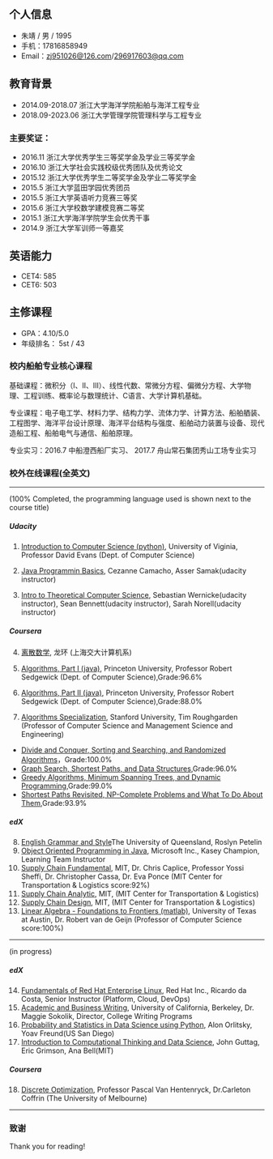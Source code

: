 ## 个人信息
- 朱靖 / 男 / 1995
- 手机：17816858949            
- Email：zj951026@126.com/296917603@qq.com

## 教育背景

- 2014.09-2018.07 浙江大学海洋学院船舶与海洋工程专业
- 2018.09-2023.06 浙江大学管理学院管理科学与工程专业


### 主要奖证：
- 2016.11 浙江大学优秀学生三等奖学金及学业三等奖学金
- 2016.10 浙江大学社会实践校级优秀团队及优秀论文
- 2015.12 浙江大学优秀学生二等奖学金及学业二等奖学金
- 2015.5 浙江大学蓝田学园优秀团员
- 2015.5 浙江大学英语听力竞赛三等奖
- 2015.6 浙江大学校数学建模竞赛二等奖
- 2015.1 浙江大学海洋学院学生会优秀干事
- 2014.9 浙江大学军训师一等嘉奖


## 英语能力
- CET4: 585
- CET6: 503

## 主修课程
- GPA：4.10/5.0
- 年级排名： 5st / 43

### 校内船舶专业核心课程 

基础课程：微积分（I、II、III）、线性代数、常微分方程、偏微分方程、大学物理、工程训练、概率论与数理统计、C语言、大学计算机基础。

专业课程：电子电工学、材料力学、结构力学、流体力学、计算方法、船舶舾装、工程图学、海洋平台设计原理、海洋平台结构与强度、船舶动力装置与设备、现代造船工程、船舶电气与通信、船舶原理。

专业实习：2016.7 中船澄西船厂实习、  2017.7 舟山常石集团秀山工场专业实习


### 校外在线课程(全英文)

***
(100% Completed, the programming language used is shown next to the course title)

##### Udacity
1. [Introduction to Computer Science (python)](https://classroom.udacity.com/courses/cs101), University of Viginia, Professor David Evans (Dept. of Computer Science)

2. [Java Programmin Basics](https://cn.udacity.com/course/intro-to-java-programming--cs046), Cezanne Camacho, Asser Samak(udacity instructor)

3. [Intro to Theoretical Computer Science](https://classroom.udacity.com/courses/cs313), Sebastian Wernicke(udacity instructor), Sean Bennett(udacity instructor), Sarah Norell(udacity instructor)

##### Coursera
4. [离散数学](https://www.coursera.org/learn/discrete-mathematics-ch), 龙环 (上海交大计算机系)

5. [Algorithms, Part I (java)](https://www.coursera.org/learn/algorithms-part1), Princeton University, Professor Robert Sedgewick (Dept. of Computer Science),Grade:96.6%

6. [Algorithms, Part II (java)](https://www.coursera.org/learn/algorithms-part2/home/welcome), Princeton University, Professor Robert Sedgewick (Dept. of Computer Science),Grade:88.0%

7. [Algorithms Specialization](https://www.coursera.org/specializations/algorithms), Stanford University, Tim Roughgarden (Professor of Computer Science and Management Science and Engineering)
- [Divide and Conquer, Sorting and Searching, and Randomized Algorithms](https://www.coursera.org/learn/algorithms-divide-conquer)，Grade:100.0%
- [Graph Search, Shortest Paths, and Data Structures](https://www.coursera.org/learn/algorithms-graphs-data-structures),Grade:96.0%
- [Greedy Algorithms, Minimum Spanning Trees, and Dynamic Programming](https://www.coursera.org/learn/algorithms-greedy),Grade:99.0%
- [Shortest Paths Revisited, NP-Complete Problems and What To Do About Them](https://www.coursera.org/learn/algorithms-npcomplete),Grade:93.9%

##### edX
8. [English Grammar and Style](https://courses.edx.org/courses/course-v1:UQx+Write101x+2T2017/course/)The University of Queensland, Roslyn Petelin
9. [Object Oriented Programming in Java](https://www.edx.org/course/object-oriented-programming-java-microsoft-dev277x), Microsoft Inc., Kasey Champion, Learning Team Instructor
10. [Supply Chain Fundamental](https://courses.edx.org/courses/course-v1:MITx+CTL.SC1x+3T2017/course/), MIT, Dr. Chris Caplice, Professor Yossi Sheffi, Dr. Christopher Cassa, Dr. Eva Ponce  (MIT Center for Transportation & Logistics  score:92%)
11. [Supply Chain Analytic](https://courses.edx.org/courses/course-v1:MITx+CTL.SC0x+3T2017/course/),  MIT,  (MIT Center for Transportation & Logistics)
12. [Supply Chain Design](https://courses.edx.org/courses/course-v1:MITx+CTL.SC2x+1T2018/course/),  MIT,  (MIT Center for Transportation & Logistics)
13. [Linear Algebra - Foundations to Frontiers (matlab)](https://www.edx.org/course/linear-algebra-foundations-frontiers-utaustinx-ut-5-05x-0), University of Texas at Austin, Dr. Robert van de Geijn (Professor of Computer Science  score:100%) 
***

(in progress)
##### edX
14. [Fundamentals of Red Hat Enterprise Linux](https://www.edx.org/course/fundamentals-red-hat-enterprise-linux-red-hat-rh066x), Red Hat Inc., Ricardo da Costa, Senior Instructor (Platform, Cloud, DevOps)
15. [Academic and Business Writing](https://www.edx.org/course/academic-business-writing-uc-berkeleyx-colwri2-2x-0), University of California, Berkeley, Dr. Maggie Sokolik, Director, College Writing Programs
16. [Probability and Statistics in Data Science using Python](https://courses.edx.org/courses/course-v1:UCSanDiegoX+DSE210x+1T2018/course/), Alon Orlitsky, Yoav Freund(US San Diego)
17. [Introduction to Computational Thinking and Data Science](https://www.edx.org/course/introduction-computational-thinking-data-mitx-6-00-2x-6), John Guttag, Eric Grimson, Ana Bell(MIT) 

##### Coursera
18. [Discrete Optimization](https://www.coursera.org/learn/discrete-optimization), Professor Pascal Van Hentenryck, Dr.Carleton Coffrin (The University of Melbourne)

***
### 致谢
Thank you for reading!





